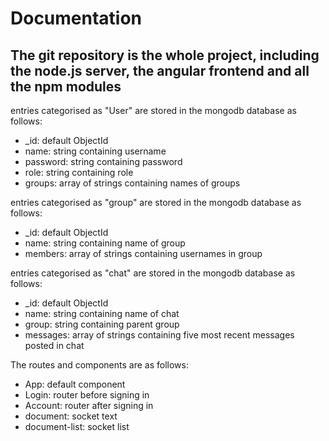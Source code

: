 # Documentation

## The git repository is the whole project, including the node.js server, the angular frontend and all the npm modules

entries categorised as "User" are stored in the mongodb database as follows:
* _id: default ObjectId
* name: string containing username
* password: string containing password
* role: string containing role
* groups: array of strings containing names of groups

entries categorised as "group" are stored in the mongodb database as follows:
* _id: default ObjectId
* name: string containing name of group
* members: array of strings containing usernames in group

entries categorised as "chat" are stored in the mongodb database as follows:
* _id: default ObjectId
* name: string containing name of chat
* group: string containing parent group
* messages: array of strings containing five most recent messages posted in chat


The routes and components are as follows:
* App: default component
* Login: router before signing in
* Account: router after signing in
* document: socket text
* document-list: socket list